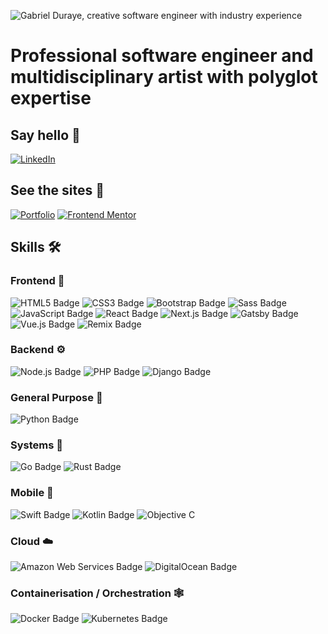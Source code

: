 ![Gabriel Duraye, creative software engineer with industry experience](header.gif)

# Professional software engineer and multidisciplinary artist with polyglot expertise

## Say hello 🌊

[![LinkedIn](https://img.shields.io/badge/LinkedIn-0A66C2?logo=linkedin&logoColor=fff&style=for-the-badge)](https://linkedin.com/in/cae-su-ra) 

## See the sites 🚀

[![Portfolio](https://img.shields.io/badge/Portfolio-d48430?style=for-the-badge)](https://mha-abuse.com) [![Frontend Mentor](https://img.shields.io/badge/Frontend%20Mentor-3F54A3?logo=frontendmentor&logoColor=fff&style=for-the-badge)](https://www.frontendmentor.io/profile/baldwinboy) 

## Skills 🛠️

### Frontend 🦄

![HTML5 Badge](https://img.shields.io/badge/HTML5-E34F26?logo=html5&logoColor=fff&style=for-the-badge) ![CSS3 Badge](https://img.shields.io/badge/CSS3-1572B6?logo=css3&logoColor=fff&style=for-the-badge) ![Bootstrap Badge](https://img.shields.io/badge/Bootstrap-7952B3?logo=bootstrap&logoColor=fff&style=for-the-badge) ![Sass Badge](https://img.shields.io/badge/Sass-C69?logo=sass&logoColor=fff&style=for-the-badge) ![JavaScript Badge](https://img.shields.io/badge/JavaScript-F7DF1E?logo=javascript&logoColor=000&style=for-the-badge) ![React Badge](https://img.shields.io/badge/React-61DAFB?logo=react&logoColor=000&style=for-the-badge) ![Next.js Badge](https://img.shields.io/badge/Next.js-000?logo=nextdotjs&logoColor=fff&style=for-the-badge) ![Gatsby Badge](https://img.shields.io/badge/Gatsby-639?logo=gatsby&logoColor=fff&style=for-the-badge) ![Vue.js Badge](https://img.shields.io/badge/Vue.js-4FC08D?logo=vuedotjs&logoColor=fff&style=for-the-badge) ![Remix Badge](https://img.shields.io/badge/Remix-000?logo=remix&logoColor=fff&style=for-the-badge)

### Backend ⚙️

![Node.js Badge](https://img.shields.io/badge/Node.js-393?logo=nodedotjs&logoColor=fff&style=for-the-badge) ![PHP Badge](https://img.shields.io/badge/PHP-777BB4?logo=php&logoColor=fff&style=for-the-badge) ![Django Badge](https://img.shields.io/badge/Django-092E20?logo=django&logoColor=fff&style=for-the-badge)

### General Purpose 🤖

![Python Badge](https://img.shields.io/badge/Python-3776AB?logo=python&logoColor=fff&style=for-the-badge)

### Systems 🔧

 ![Go Badge](https://img.shields.io/badge/Go-00ADD8?logo=go&logoColor=fff&style=for-the-badge) ![Rust Badge](https://img.shields.io/badge/Rust-000?logo=rust&logoColor=fff&style=for-the-badge)

### Mobile 📱

![Swift Badge](https://img.shields.io/badge/Swift-F05138?logo=swift&logoColor=fff&style=for-the-badge) ![Kotlin Badge](https://img.shields.io/badge/Kotlin-000?logo=kotlin&logoColor=7F52FF&style=for-the-badge) ![Objective C](https://img.shields.io/badge/Objective%20C-147EFB?logo=xcode&logoColor=fff&style=for-the-badge)

### Cloud ☁️

![Amazon Web Services Badge](https://img.shields.io/badge/Amazon%20Web%20Services-232F3E?logo=amazon%20web%20services&logoColor=fff&style=for-the-badge) ![DigitalOcean Badge](https://img.shields.io/badge/DigitalOcean-0080FF?logo=digitalocean&logoColor=fff&style=for-the-badge)

### Containerisation / Orchestration 🕸

![Docker Badge](https://img.shields.io/badge/Docker-2496ED?logo=docker&logoColor=fff&style=for-the-badge) ![Kubernetes Badge](https://img.shields.io/badge/Kubernetes-326CE5?logo=kubernetes&logoColor=fff&style=for-the-badge)
